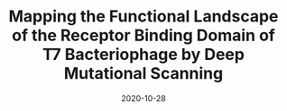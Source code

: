 ---
title: "Mapping the Functional Landscape of the Receptor Binding Domain of T7 Bacteriophage by Deep Mutational Scanning"
date: '2020-10-28'
authors: "Huss P, Meger A, Leander M, Nishikawa K, Raman S"
reviewers: "Coyote-Maestas W, Fraser JS"

peer-review:
- disqus: 2eed3r2
  biorxiv: 2020.07.28.225284v2

article:
- pdf: https://elifesciences.org/articles/63775
  pmid: 33687327
---